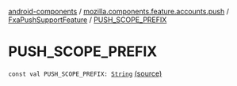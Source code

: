 [android-components](../../index.md) / [mozilla.components.feature.accounts.push](../index.md) / [FxaPushSupportFeature](index.md) / [PUSH_SCOPE_PREFIX](./-p-u-s-h_-s-c-o-p-e_-p-r-e-f-i-x.md)

# PUSH_SCOPE_PREFIX

`const val PUSH_SCOPE_PREFIX: `[`String`](https://kotlinlang.org/api/latest/jvm/stdlib/kotlin/-string/index.html) [(source)](https://github.com/mozilla-mobile/android-components/blob/master/components/feature/accounts-push/src/main/java/mozilla/components/feature/accounts/push/FxaPushSupportFeature.kt#L95)